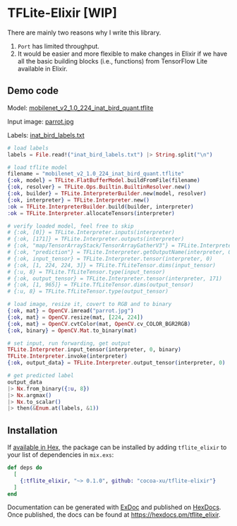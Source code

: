 # TFLite-Elixir [WIP]

There are mainly two reasons why I write this library.

1. `Port` has limited throughput.
2. It would be easier and more flexible to make changes in Elixir if we have all the basic building blocks (i.e., functions)
from TensorFlow Lite available in Elixir.

## Demo code
Model: [mobilenet_v2_1.0_224_inat_bird_quant.tflite](https://github.com/google-coral/edgetpu/blob/master/test_data/mobilenet_v2_1.0_224_inat_bird_quant.tflite)

Input image: [parrot.jpg](https://github.com/google-coral/edgetpu/blob/master/test_data/parrot.jpg)

Labels: [inat_bird_labels.txt](https://github.com/google-coral/edgetpu/blob/master/test_data/inat_bird_labels.txt)

```elixir
# load labels
labels = File.read!("inat_bird_labels.txt") |> String.split("\n")

# load tflite model
filename = "mobilenet_v2_1.0_224_inat_bird_quant.tflite"
{:ok, model} = TFLite.FlatBufferModel.buildFromFile(filename)
{:ok, resolver} = TFLite.Ops.Builtin.BuiltinResolver.new()
{:ok, builder} = TFLite.InterpreterBuilder.new(model, resolver)
{:ok, interpreter} = TFLite.Interpreter.new()
:ok = TFLite.InterpreterBuilder.build(builder, interpreter)
:ok = TFLite.Interpreter.allocateTensors(interpreter)

# verify loaded model, feel free to skip
# {:ok, [0]} = TFLite.Interpreter.inputs(interpreter)
# {:ok, [171]} = TFLite.Interpreter.outputs(interpreter)
# {:ok, "map/TensorArrayStack/TensorArrayGatherV3"} = TFLite.Interpreter.getInputName(interpreter, 0)
# {:ok, "prediction"} = TFLite.Interpreter.getOutputName(interpreter, 0)
# {:ok, input_tensor} = TFLite.Interpreter.tensor(interpreter, 0)
# {:ok, [1, 224, 224, 3]} = TFLite.TfLiteTensor.dims(input_tensor)
# {:u, 8} = TFLite.TfLiteTensor.type(input_tensor)
# {:ok, output_tensor} = TFLite.Interpreter.tensor(interpreter, 171)
# {:ok, [1, 965]} = TFLite.TfLiteTensor.dims(output_tensor)
# {:u, 8} = TFLite.TfLiteTensor.type(output_tensor)

# load image, resize it, covert to RGB and to binary 
{:ok, mat} = OpenCV.imread("parrot.jpg")
{:ok, mat} = OpenCV.resize(mat, [224, 224])
{:ok, mat} = OpenCV.cvtColor(mat, OpenCV.cv_COLOR_BGR2RGB)
{:ok, binary} = OpenCV.Mat.to_binary(mat)

# set input, run forwarding, get output
TFLite.Interpreter.input_tensor(interpreter, 0, binary)
TFLite.Interpreter.invoke(interpreter)
{:ok, output_data} = TFLite.Interpreter.output_tensor(interpreter, 0)

# get predicted label
output_data
|> Nx.from_binary({:u, 8})
|> Nx.argmax()
|> Nx.to_scalar()
|> then(&Enum.at(labels, &1))
```

## Installation

If [available in Hex](https://hex.pm/docs/publish), the package can be installed
by adding `tflite_elixir` to your list of dependencies in `mix.exs`:

```elixir
def deps do
  [
    {:tflite_elixir, "~> 0.1.0", github: "cocoa-xu/tflite-elixir"}
  ]
end
```

Documentation can be generated with [ExDoc](https://github.com/elixir-lang/ex_doc)
and published on [HexDocs](https://hexdocs.pm). Once published, the docs can
be found at <https://hexdocs.pm/tflite_elixir>.

